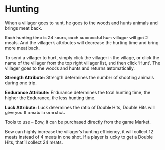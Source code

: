# Hunting

When a villager goes to hunt, he goes to the woods and hunts animals and brings meat back.&#x20;

Each hunting time is 24 hours, each successful hunt villager will get 2 meats. And the villager’s attributes will decrease the hurting time and bring more meat back.

To send a villager to hunt, simply click the villager in the village, or click the name of the villager from the top right villager list, and then click ‘Hunt’. The villager goes to the woods and hunts and returns automatically.

**Strength Attribute:** Strength determines the number of shooting animals during one trip.

**Endurance Attribute:** Endurance determines the total hunting time, the higher the Endurance, the less hunting time.

**Luck Attribute:** Luck determines the ratio of Double Hits, Double Hits will give you 8 meats in one shot.

Tools to use – Bow, it can be purchased directly from the game Market.

Bow can highly increase the villager’s hunting efficiency, it will collect 12 meats instead of 4 meats in one shot. If a player is lucky to get a Double Hits, that’ll collect 24 meats.
